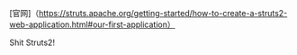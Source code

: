 
[官网]（https://struts.apache.org/getting-started/how-to-create-a-struts2-web-application.html#our-first-application）


Shit Struts2!
